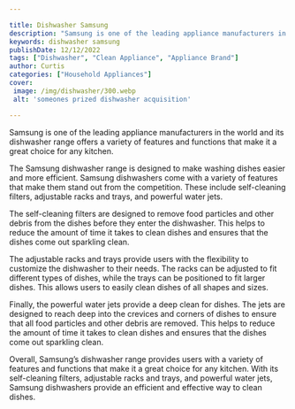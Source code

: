 ```yaml
---

title: Dishwasher Samsung
description: "Samsung is one of the leading appliance manufacturers in the world and its dishwasher range offers a variety of features and funct...continue on"
keywords: dishwasher samsung
publishDate: 12/12/2022
tags: ["Dishwasher", "Clean Appliance", "Appliance Brand"]
author: Curtis
categories: ["Household Appliances"]
cover: 
 image: /img/dishwasher/300.webp
 alt: 'someones prized dishwasher acquisition'

---
```


Samsung is one of the leading appliance manufacturers in the world and its dishwasher range offers a variety of features and functions that make it a great choice for any kitchen.

The Samsung dishwasher range is designed to make washing dishes easier and more efficient. Samsung dishwashers come with a variety of features that make them stand out from the competition. These include self-cleaning filters, adjustable racks and trays, and powerful water jets.

The self-cleaning filters are designed to remove food particles and other debris from the dishes before they enter the dishwasher. This helps to reduce the amount of time it takes to clean dishes and ensures that the dishes come out sparkling clean.

The adjustable racks and trays provide users with the flexibility to customize the dishwasher to their needs. The racks can be adjusted to fit different types of dishes, while the trays can be positioned to fit larger dishes. This allows users to easily clean dishes of all shapes and sizes.

Finally, the powerful water jets provide a deep clean for dishes. The jets are designed to reach deep into the crevices and corners of dishes to ensure that all food particles and other debris are removed. This helps to reduce the amount of time it takes to clean dishes and ensures that the dishes come out sparkling clean.

Overall, Samsung’s dishwasher range provides users with a variety of features and functions that make it a great choice for any kitchen. With its self-cleaning filters, adjustable racks and trays, and powerful water jets, Samsung dishwashers provide an efficient and effective way to clean dishes.
